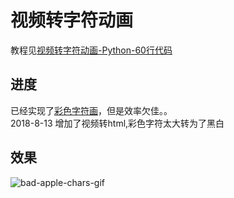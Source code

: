 # 视频转字符动画

教程见[视频转字符动画-Python-60行代码](http://www.cnblogs.com/kirito-c/p/5971988.html)

## 进度

已经实现了[彩色字符画](video2html.py)，但是效率欠佳。。  
2018-8-13 增加了视频转html,彩色字符太大转为了黑白

## 效果
![bad-apple-chars-gif](./gif/bad-apple-chars.gif)